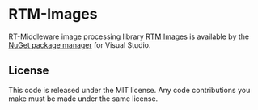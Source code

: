 # RTM-Images
RT-Middleware image processing library
[RTM Images](https://www.nuget.org/packages/RTM.Images/) is available by the [NuGet package manager](https://visualstudiogallery.msdn.microsoft.com/27077b70-9dad-4c64-adcf-c7cf6bc9970c) for Visual Studio.

License
---------------
This code is released under the MIT license. Any code contributions you make must be made under the same license.
